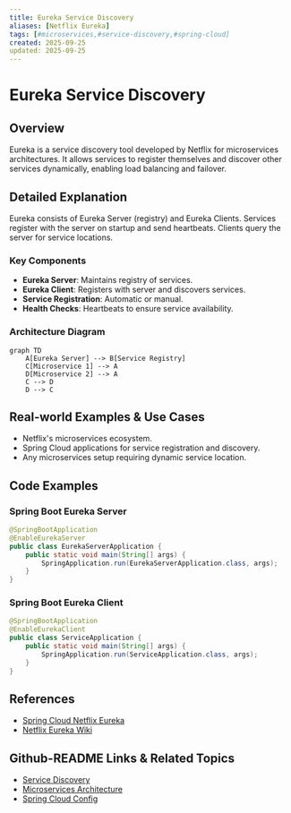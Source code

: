 ```yaml
---
title: Eureka Service Discovery
aliases: [Netflix Eureka]
tags: [#microservices,#service-discovery,#spring-cloud]
created: 2025-09-25
updated: 2025-09-25
---
```


# Eureka Service Discovery

## Overview

Eureka is a service discovery tool developed by Netflix for microservices architectures. It allows services to register themselves and discover other services dynamically, enabling load balancing and failover.

## Detailed Explanation

Eureka consists of Eureka Server (registry) and Eureka Clients. Services register with the server on startup and send heartbeats. Clients query the server for service locations.

### Key Components

- **Eureka Server**: Maintains registry of services.
- **Eureka Client**: Registers with server and discovers services.
- **Service Registration**: Automatic or manual.
- **Health Checks**: Heartbeats to ensure service availability.

### Architecture Diagram

```mermaid
graph TD
    A[Eureka Server] --> B[Service Registry]
    C[Microservice 1] --> A
    D[Microservice 2] --> A
    C --> D
    D --> C
```

## Real-world Examples & Use Cases

- Netflix's microservices ecosystem.
- Spring Cloud applications for service registration and discovery.
- Any microservices setup requiring dynamic service location.

## Code Examples

### Spring Boot Eureka Server

```java
@SpringBootApplication
@EnableEurekaServer
public class EurekaServerApplication {
    public static void main(String[] args) {
        SpringApplication.run(EurekaServerApplication.class, args);
    }
}
```

### Spring Boot Eureka Client

```java
@SpringBootApplication
@EnableEurekaClient
public class ServiceApplication {
    public static void main(String[] args) {
        SpringApplication.run(ServiceApplication.class, args);
    }
}
```

## References

- [Spring Cloud Netflix Eureka](https://spring.io/projects/spring-cloud-netflix)
- [Netflix Eureka Wiki](https://github.com/Netflix/eureka/wiki)

## Github-README Links & Related Topics

- [Service Discovery](../service-discovery/README.md)
- [Microservices Architecture](../microservices-architecture/README.md)
- [Spring Cloud Config](../spring-cloud-config/README.md)
